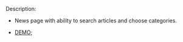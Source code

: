 Description:
 - News page with ability to search articles and choose categories.


- [DEMO](https://uran-web.github.io/);
